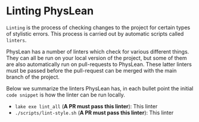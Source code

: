 # Linting PhysLean

`Linting` is the process of checking changes to the project
for certain types of stylistic errors. This process is carried out
by automatic scripts called `linters`.

PhysLean has a number of linters which check for various different things.
They can all be run on your local version of the project, but some of them
are also automatically run on pull-requests to PhysLean. These latter linters
must be passed before the pull-request can be merged with the main branch of the
project.

Below we summarize the linters PhysLean has, in each bullet point the initial `code snippet`
is how the linter can be run locally.

- `lake exe lint_all` (**A PR must pass this linter**): This linter
- `./scripts/lint-style.sh` (**A PR must pass this linter**): This linter
